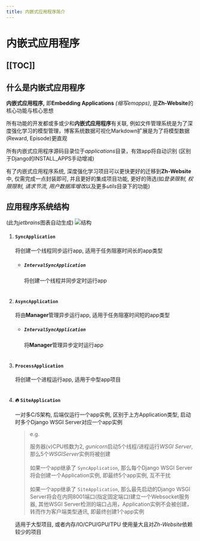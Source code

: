 ```yaml
---
title: 内嵌式应用程序简介
---
```

# 内嵌式应用程序
[[TOC]]
---
## 什么是内嵌式应用程序
**内嵌式应用程序,** 即**Embedding Applications** *(缩写emapps)*, 是**Zh-Website**的核心功能与核心思想

所有功能的开发都或多或少和**内嵌式应用程序**有关联, 例如文件管理系统是为了深度强化学习的模型管理，博客系统数据可视化Markdown扩展是为了将模型数据(Reward, Episode)更直观

所有内嵌式应用程序源码目录位于*applications*目录，有效app将自动识别 (区别于Django的INSTALL_APPS手动增减)

有了内嵌式应用程序系统, 深度强化学习项目可以更快更好的迁移到**Zh-Website**中, 仅需完成一点封装即可, 并且更好的集成项目功能, 更好的筛选(如*登录限制*, *权限限制*, *请求节流*, *用户数据库增改*以及更多*utils*目录下的功能)

## 应用程序系统结构
(此为*jetbrains*图表自动生成)
![结构](/apps/application.png)

1. #### `SyncApplication` <Badge type="info" text="1" />
   将创建一个线程同步运行app, 适用于任务阻塞时间长的app类型
   - ##### `IntervalSyncApplication` <Badge type="info" text="2" />
      将创建一个线程并同步定时运行app
<br><br>
2. #### `AsyncApplication` <Badge type="info" text="3" />
    将由**Manager**管理异步运行app, 适用于任务阻塞时间短的app类型
    - ##### `IntervalSyncApplication` <Badge type="info" text="4" />
        将**Manager**管理异步定时运行app
<br><br>
3. #### `ProcessApplication` <Badge type="info" text="5" />
   将创建一个进程运行app, 适用于中型app项目
<br><br>
4. #### 🔥 `SiteApplication` <Badge type="info" text="6" />
    一对多C/S架构, 后端仅运行一个app实例, 区别于上方Application类型, 启动时多个Django WSGI Server对应一个app实例
   > e.g.
   > 
   > 服务器(v)CPU核数为2, *gunicorn*启动5个线程/进程运行*WSGI Server*, 那么5个*WSGIServer*实例将被创建
   > <br><br>
   > 如果一个app继承了 `SyncApplication`, 那么每个Django WSGI Server将会创建一个Application实例, 即最终5个app实例, 互不干扰
   > <br><br>
   > 如果一个app继承了 `SiteApplication`, 那么最先启动的Django WSGI Server将会在内网8001端口(指定固定端口)建立一个Websocket服务器,
   > 其他WSGI Server检测的端口占用，Application实例不会被创建，转而作为客户端类型通讯, 即最终创建1个app实例
   
   适用于大型项目, 或者内存/IO/CPU/GPU/TPU 使用量大且对*Zh-Website*依赖较少的项目
